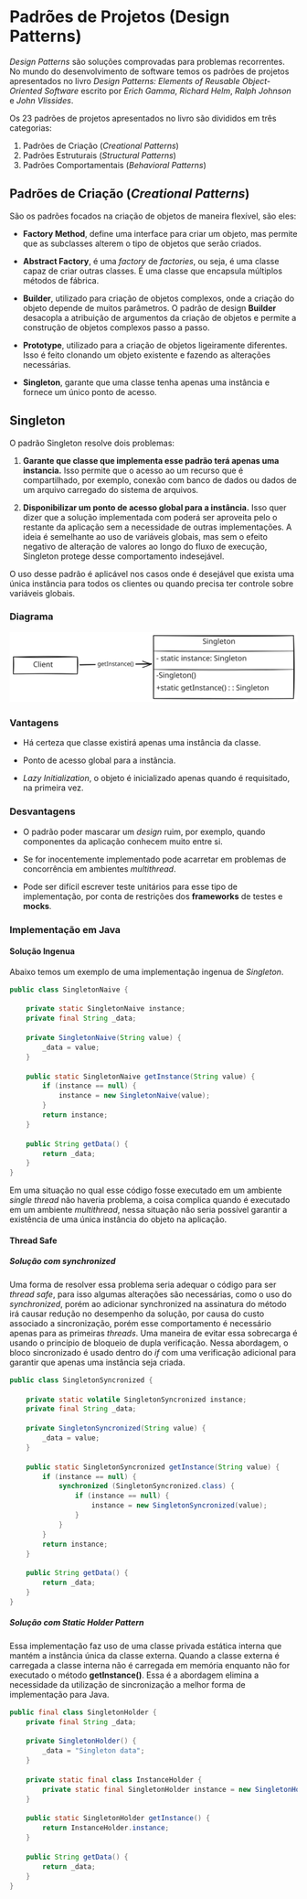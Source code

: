 # Padrões de Projetos (Design Patterns)

*Design Patterns* são soluções comprovadas para problemas recorrentes. No
mundo do desenvolvimento de software temos os padrões de projetos apresentados
no livro *Design Patterns: Elements of Reusable Object-Oriented Software*
escrito por *Erich Gamma*, *Richard Helm*, *Ralph Johnson* e *John Vlissides*.

Os 23 padrões de projetos apresentados no livro são divididos em três categorias:

1. Padrões de Criação (*Creational Patterns*)
2. Padrões Estruturais (*Structural Patterns*)
3. Padrões Comportamentais (*Behavioral Patterns*)

## Padrões de Criação (*Creational Patterns*)

São os padrões focados na criação de objetos de maneira flexível, são eles:

* **Factory Method**, define uma interface para criar um objeto, mas permite que 
as subclasses alterem o tipo de objetos que serão criados.

* **Abstract Factory**, é uma *factory* de *factories*, ou seja, é uma classe 
capaz de criar outras classes. É uma classe que encapsula múltiplos métodos de 
fábrica.

* **Builder**, utilizado para criação de objetos complexos, onde a criação do 
objeto depende de muitos parâmetros. O padrão de design **Builder** desacopla a 
atribuição de argumentos da criação de objetos e permite a construção de objetos 
complexos passo a passo. 

* **Prototype**, utilizado para a criação de objetos ligeiramente diferentes.
Isso é feito clonando um objeto existente e fazendo as alterações necessárias.

* **Singleton**, garante que uma classe tenha apenas uma instância e fornece 
um único ponto de acesso.

## Singleton

O padrão Singleton resolve dois problemas:

1. **Garante que classe que implementa esse padrão terá apenas uma instancia.**
Isso permite que o acesso ao um recurso que é compartilhado, por exemplo,
conexão com banco de dados ou dados de um arquivo carregado do sistema de 
arquivos.

2. **Disponibilizar um ponto de acesso global para a instância.** Isso 
quer dizer que a solução implementada com poderá ser aproveita pelo o restante 
da aplicação sem a necessidade de outras implementações. A ideia é semelhante
ao uso de variáveis globais, mas sem o efeito negativo de alteração de valores
ao longo do fluxo de execução, Singleton protege desse comportamento indesejável.

O uso desse padrão é aplicável nos casos onde é desejável que exista uma única
instância para todos os clientes ou quando precisa ter controle sobre variáveis
globais.

### Diagrama

![Singleton](img/singleton-pattern.svg)

### Vantagens

* Há certeza que classe existirá apenas uma instância da classe.

* Ponto de acesso global para a instância.

* *Lazy Initialization*, o objeto é inicializado apenas quando é requisitado,
na primeira vez.

### Desvantagens

* O padrão poder mascarar um *design* ruim, por exemplo, quando componentes da
aplicação conhecem muito entre si.

* Se for inocentemente implementado pode acarretar em problemas de concorrência
em ambientes *multithread*.

* Pode ser difícil escrever teste unitários para esse tipo de implementação, por
conta de restrições dos **frameworks** de testes e **mocks**.

### Implementação em Java

#### Solução Ingenua

Abaixo temos um exemplo de uma implementação ingenua de *Singleton*.

```java
public class SingletonNaive {

    private static SingletonNaive instance;
    private final String _data;

    private SingletonNaive(String value) {
        _data = value;
    }

    public static SingletonNaive getInstance(String value) {
        if (instance == null) {
            instance = new SingletonNaive(value);
        }
        return instance;
    }

    public String getData() {
        return _data;
    }
}
```

Em uma situação no qual esse código fosse executado em um ambiente *single 
thread* não haveria problema, a coisa complica quando é executado em um ambiente 
*multithread*, nessa situação não seria possível garantir a existência de uma 
única instância do objeto na aplicação.

#### **Thread Safe**

##### Solução com *synchronized*

Uma forma de resolver essa problema seria adequar o código para ser *thread safe*,
para isso algumas alterações são necessárias, como o uso do *synchronized*,
porém ao adicionar synchronized na assinatura do método irá causar redução no
desempenho da solução, por causa do custo associado a sincronização, porém
esse comportamento é necessário apenas para as primeiras *threads*. Uma maneira
de evitar essa sobrecarga é usando o princípio de bloqueio de dupla verificação.
Nessa abordagem, o bloco sincronizado é usado dentro do *if* com uma verificação
adicional para garantir que apenas uma instância seja criada.

```java
public class SingletonSyncronized {

    private static volatile SingletonSyncronized instance;
    private final String _data;

    private SingletonSyncronized(String value) {
        _data = value;
    }

    public static SingletonSyncronized getInstance(String value) {
        if (instance == null) {
            synchronized (SingletonSyncronized.class) {
                if (instance == null) {
                    instance = new SingletonSyncronized(value);
                }
            }
        }
        return instance;
    }

    public String getData() {
        return _data;
    }
}
```
    
##### Solução com Static Holder Pattern 

Essa implementação faz uso de uma classe privada estática interna que mantém
a instância única da classe externa. Quando a classe externa é carregada a
classe interna não é carregada em memória enquanto não for executado o método
**getInstance()**. Essa é a abordagem elimina a necessidade da utilização de 
sincronização a melhor forma de implementação para Java.

```java
public final class SingletonHolder {
    private final String _data;

    private SingletonHolder() {
        _data = "Singleton data";
    }

    private static final class InstanceHolder {
        private static final SingletonHolder instance = new SingletonHolder();
    }

    public static SingletonHolder getInstance() {
        return InstanceHolder.instance;
    }

    public String getData() {
        return _data;
    }
}
```
